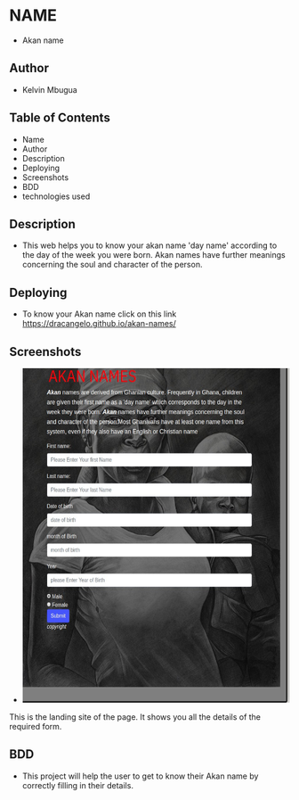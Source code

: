 # NAME
- Akan name
## Author
- Kelvin Mbugua
## Table of Contents
- Name
- Author
- Description
- Deploying
- Screenshots
- BDD
- technologies used
## Description
- This web helps you to know your akan name 'day name' according to the day of the week you were born. Akan names have further meanings concerning the soul and character of the person.
## Deploying
- To know your Akan name click on this link https://dracangelo.github.io/akan-names/
## Screenshots
- <img src="images/hey.jpg" width=600px height=600px>
 This is the landing site of the page. It shows you all the details of the required form.
 ## BDD 
 - This project will help the user to get to know their Akan name by correctly filling in their details. 